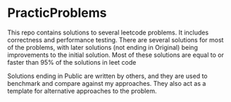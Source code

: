 # PracticProblems
This repo contains solutions to several leetcode problems. It includes correctness and performance testing. 
There are several solutions for most of the problems, with later solutions (not ending in Original) being improvements to the initial solution.
Most of these solutions are equal to or faster than 95% of the solutions in leet code

Solutions ending in Public are written by others, and they are used to benchmark and compare against my approaches. They also act as a template for alternative approaches to the problem.
